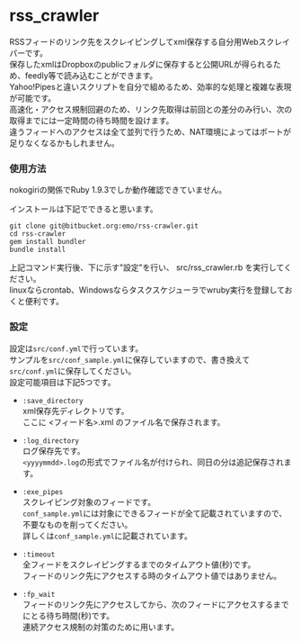 # rss_crawler

RSSフィードのリンク先をスクレイピングしてxml保存する自分用Webスクレイパーです。  
保存したxmlはDropboxのpublicフォルダに保存すると公開URLが得られるため、feedly等で読み込むことができます。  
Yahoo!Pipesと違いスクリプトを自分で組めるため、効率的な処理と複雑な表現が可能です。  
高速化・アクセス規制回避のため、リンク先取得は前回との差分のみ行い、次の取得までには一定時間の待ち時間を設けます。  
違うフィードへのアクセスは全て並列で行うため、NAT環境によってはポートが足りなくなるかもしれません。

### 使用方法

nokogiriの関係でRuby 1.9.3でしか動作確認できていません。

インストールは下記でできると思います。

    git clone git@bitbucket.org:emo/rss-crawler.git
    cd rss-crawler
    gem install bundler
    bundle install

上記コマンド実行後、下に示す"設定"を行い、 src/rss_crawler.rb を実行してください。  
linuxならcrontab、Windowsならタスクスケジューラでwruby実行を登録しておくと便利です。

### 設定

設定は`src/conf.yml`で行っています。  
サンプルを`src/conf_sample.yml`に保存していますので、書き換えて`src/conf.yml`に保存してください。  
設定可能項目は下記5つです。

*   `:save_directory`  
    xml保存先ディレクトリです。  
    ここに <フィード名>.xml のファイル名で保存されます。

*   `:log_directory`  
    ログ保存先です。  
    `<yyyymmdd>.log`の形式でファイル名が付けられ、同日の分は追記保存されます。

*   `:exe_pipes`  
    スクレイピング対象のフィードです。  
    `conf_sample.yml`には対象にできるフィードが全て記載されていますので、不要なものを削ってください。  
    詳しくは`conf_sample.yml`に記載されています。

*   `:timeout`  
    全フィードをスクレイピングするまでのタイムアウト値(秒)です。  
    フィードのリンク先にアクセスする時のタイムアウト値ではありません。

*   `:fp_wait`  
    フィードのリンク先にアクセスしてから、次のフィードにアクセスするまでにとる待ち時間(秒)です。  
    連続アクセス規制の対策のために用います。

